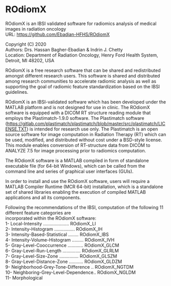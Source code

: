 # ROdiomX

ROdiomX is an IBSI validated software for radiomics analysis of medical images in radiation oncology                      
URL: <https://github.com/Ebadian-HFHS/ROdiomX>                                                                       
                                                                                          
Copyright (C) 2020                                                                                       
Authors: Drs. Hassan Bagher-Ebadian & Indrin J. Chetty                                                                                                                       
Location: Department of Radiation Oncology, Henry Ford Health System, Detroit, MI 48202, USA

ROdiomX is a free research software that can be shared and redistributed amongst different research users.
This software is shared and distributed among research communities to accelerate radiomic analysis as well as
supporting the goal of radiomic feature standardization based on the IBSI guidelines.

ROdiomX is an IBSI-validated software which has been developed under the MATLAB platform and is not designed
for use in clinic. The ROdiomX software is equipped with a DICOM RT structure reading module that employs the
Plastimatch-1.9.0 software. The Plastimatch software (https://gitlab.com/plastimatch/plastimatch/blob/master/src/plastimatch/LICENSE.TXT) 
is intended for research use only. The Plastimatch is an open source software for image computation in Radiation Therapy (RT) which can be used, modified, 
and distributed without cost under a BSD-style license. This module enables conversion of RT-structure data from DICOM to ANALYZE 7.5 for image processing prior
to radiomics computation.

The ROdiomX software is a MATLAB compiled in form of standalone executable file (for 64-bit Windows), which can
be called from the command line and series of graphical user interfaces (GUIs). 

In order to install and use the ROdiomX software, users will require a MATLAB Compiler Runtime
(MCR 64-bit) installation, which is a standalone set of shared libraries enabling the execution of compiled
MATLAB applications and all its components.

Following the recommendations of the IBSI, computation of the following 11 different feature categories are                   
incorporated within the ROdiomX software:                                                                                                                                     
1- Local-Intensity .................... ROdiomX_LI                                                                                                                               
2- Intensity-Histogram ................ ROdiomX_IH                                
3- Intensity-Based-Statistical ........ ROdiomX_IBS                                                                                                
4- Intensity-Volume-Histogram ......... ROdiomX_IVH                                                                                                
5- Gray-Level-Cooccurrence ............ ROdiomX_GLCM                                                                                               
6- Gray-Level-Run-Length .............. ROdiomX_GLRLM                                                                                                
7- Gray-Level-Size-Zone ............... ROdiomX_GLSZM                                                                                               
8- Gray-Level-Distance-Zone ........... ROdiomX_GLDZM                                                                                               
9- Neighborhood-Grey-Tone-Difference .. ROdiomX_NGTDM                                                                                             
10- Neighboring-Grey-Level-Dependence.. ROdiomX_NGLDM                                                                                                
11- Morphological                                                                                                



